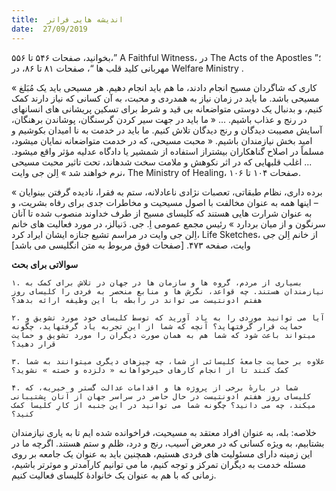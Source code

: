 ```yaml
---
title:  اندیشه هایی فراتر
date:  27/09/2019
---
```


بخوانید، صفحات ۵۴۶ تا ۵۵۶،” A Faithful Witness، در The Acts of the Apostles ؛” مهربانی کلید قلب ها “، صفحات ۸۱ تا ۸۶، در Welfare Ministry .

« کاری که شاگردان مسیح انجام دادند، ما هم باید انجام دهیم. هر مسیحی باید یک مُبَلغ مسیحی باشد. ما باید در زمان نیاز به همدردی و محبت، به آن کسانی که نیاز دارند کمک کنیم، و بدنبال یک دوستی متواضعانه بی قید و شرط برای تسکین پریشانی های انسانهای در رنج و عذاب باشیم. ... « ما باید در جهت سیر کردن گرسنگان، پوشاندن برهنگان، آسایش مصیبت دیدگان و رنج دیدگان تلاش کنیم. ما باید در خدمت به نا امیدان بکوشیم و امید بخش نیازمندان باشیم.  « محبت مسیحی، که در خدمت متواضعانه نمایان میشود، مسلماً در اصلاح گناهکاران بیشتراز استفاده از شمشیر یا دادگاه عدلیه مؤثر واقع میشود. ... اغلب قلبهایی که در اثر نکوهش و ملامت سخت شدهاند، تحت تاثیر محبت مسیحی نرم خواهند شد » اِلن جی وایت، The Ministry of Healing، صفحات ۱۰۴ تا ۱۰۶.

« برده داری، نظام طبقاتی، تعصبات نژادی ناعادلانه، ستم به فقرا، نادیده گرفتن بینوایان – اینها همه به عنوان مخالفت با اصول مسیحیت و مخاطرات جدی برای رفاه بشریت، و به عنوان شرارت هایی هستند که کلیسای مسیح از طرف خداوند منصوب شده تا آنان سرنگون و از میان بردارد » رئیس مجمع عمومی اِ. جی. دَنیالز، در مورد فعالیت های خانم اِلن جی وایت در مراسم تشیع جنازه ایشان ایراد کرد، Life Sketches، از خانم اِلن جی وایت، صفحه ۴۷۳. [صفحات فوق مربوط به متن انگلیسی می باشد]

**سوالاتی برای بحث**

`۱. بسیاری از مردم، گروه ها و سازمان ها در جهان در تلاش برای کمک به نیازمندان هستند. چه قواعد، نگرش ها و منابع منحصر به فردی را کلیسای روز هفتم ادونتیست می تواند در رابطه با این وظیفه ارائه بدهد؟`

`۲. آیا می توانید موردی را به یاد آورید که توسط کلیسای خود مورد تشویق و حمایت قرار گرفتهاید؟ آنچه که شما از این تجربه یاد گرفتهاید، چگونه میتواند باعث شود که شما هم به همان صورت دیگران را مورد تشویق و حمایت قرار دهید؟`

`۳. علاوه بر حمایت جامعهٔ کلیسائی از شما، چه چیزهای دیگری میتوانند به شما کمک کنند تا از انجام کارهای خیرخواهانه « دلزده و خسته » نشوید؟`

`۴. شما در بارهٔ برخی از پروژه ها و اقدامات عدالت گستر و خیریه، که کلیسای روز هفتم ادونتیست در حال حاضر در سراسر جهان از آنان پشتیبانی میکند، چه می دانید؟ چگونه شما می توانید در این جنبه از کارِ کلیسا کمک کنید؟`

خلاصه: بله، به عنوان افراد معتقد به مسیحیت، فراخوانده شده ایم تا به یاری نیازمندان بشتابیم، به ویژه کسانی که در معرض آسیب، رنج و درد، ظلم و ستم هستند. اگرچه ما در این زمینه دارای مسئولیت های فردی هستیم، همچنین باید به عنوان یک جامعه بر روی مسئله خدمت به دیگران تمرکز و توجه کنیم، ما می توانیم کارآمدتر و موثرتر باشیم، زمانی که با هم به عنوان یک خانوادهٔ کلیسای فعالیت کنیم.